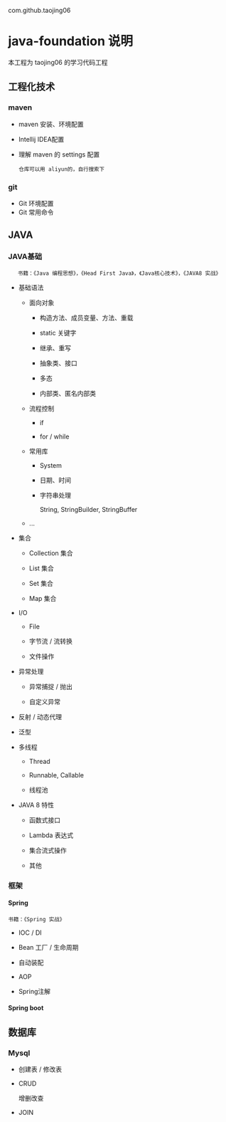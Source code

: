 com.github.taojing06


# java-foundation 说明

本工程为 taojing06 的学习代码工程

## 工程化技术
### maven
* maven 安装、环境配置
* Intellij IDEA配置
* 理解 maven 的 settings 配置

      仓库可以用 aliyun的，自行搜索下
### git
* Git 环境配置
* Git 常用命令
## JAVA

### JAVA基础

       书籍：《Java 编程思想》，《Head First Java》，《Java核心技术》，《JAVA8 实战》


* 基础语法
    * 面向对象

        * 构造方法、成员变量、方法、重载

        * static 关键字

        * 继承、重写

        * 抽象类、接口

        * 多态

        * 内部类、匿名内部类

    * 流程控制

        * if

        * for / while

    * 常用库
        * System

        * 日期、时间

        * 字符串处理

            String, StringBuilder, StringBuffer

    * ...

* 集合
    * Collection 集合

    * List 集合

    * Set 集合

    * Map 集合


* I/O
    * File

    * 字节流 / 流转换

    * 文件操作

* 异常处理
    * 异常捕捉 / 抛出

    * 自定义异常
    
* 反射 / 动态代理

* 泛型

* 多线程
    * Thread

    * Runnable, Callable

    * 线程池

* JAVA 8 特性
    * 函数式接口
    
    * Lambda 表达式
    
    * 集合流式操作
    
    * 其他
### 框架

#### Spring

    书籍：《Spring 实战》

* IOC / DI

* Bean 工厂 / 生命周期

* 自动装配

* AOP

* Spring注解

#### Spring boot


## 数据库
### Mysql
* 创建表 / 修改表

* CRUD

    增删改查

* JOIN


